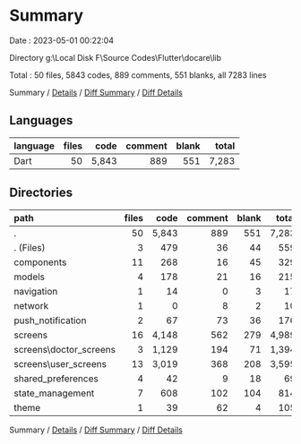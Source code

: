 # Summary

Date : 2023-05-01 00:22:04

Directory g:\\Local Disk F\\Source Codes\\Flutter\\docare\\lib

Total : 50 files,  5843 codes, 889 comments, 551 blanks, all 7283 lines

Summary / [Details](details.md) / [Diff Summary](diff.md) / [Diff Details](diff-details.md)

## Languages
| language | files | code | comment | blank | total |
| :--- | ---: | ---: | ---: | ---: | ---: |
| Dart | 50 | 5,843 | 889 | 551 | 7,283 |

## Directories
| path | files | code | comment | blank | total |
| :--- | ---: | ---: | ---: | ---: | ---: |
| . | 50 | 5,843 | 889 | 551 | 7,283 |
| . (Files) | 3 | 479 | 36 | 44 | 559 |
| components | 11 | 268 | 16 | 45 | 329 |
| models | 4 | 178 | 21 | 16 | 215 |
| navigation | 1 | 14 | 0 | 3 | 17 |
| network | 1 | 0 | 8 | 2 | 10 |
| push_notification | 2 | 67 | 73 | 36 | 176 |
| screens | 16 | 4,148 | 562 | 279 | 4,989 |
| screens\\doctor_screens | 3 | 1,129 | 194 | 71 | 1,394 |
| screens\\user_screens | 13 | 3,019 | 368 | 208 | 3,595 |
| shared_preferences | 4 | 42 | 9 | 18 | 69 |
| state_management | 7 | 608 | 102 | 104 | 814 |
| theme | 1 | 39 | 62 | 4 | 105 |

Summary / [Details](details.md) / [Diff Summary](diff.md) / [Diff Details](diff-details.md)